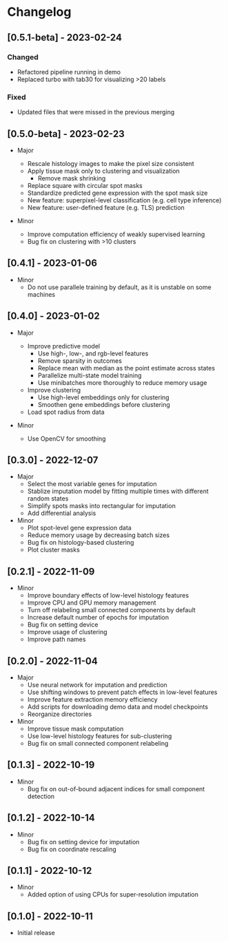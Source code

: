 # Changelog

## [0.5.1-beta] - 2023-02-24

### Changed

- Refactored pipeline running in demo
- Replaced turbo with tab30 for visualizing >20 labels

### Fixed

- Updated files that were missed in the previous merging

## [0.5.0-beta] - 2023-02-23

- Major
    - Rescale histology images to make the pixel size consistent
    - Apply tissue mask only to clustering and visualization
        - Remove mask shrinking
    - Replace square with circular spot masks
    - Standardize predicted gene expression with the spot mask size
    - New feature: superpixel-level classification (e.g. cell type inference)
    - New feature: user-defined feature (e.g. TLS) prediction

- Minor
    - Improve computation efficiency of weakly supervised learning
    - Bug fix on clustering with >10 clusters

## [0.4.1] - 2023-01-06

- Minor
    - Do not use parallele training by default, as it is unstable on some machines

## [0.4.0] - 2023-01-02

- Major
    - Improve predictive model
        - Use high-, low-, and rgb-level features
        - Remove sparsity in outcomes
        - Replace mean with median as the point estimate across states
        - Parallelize multi-state model training
        - Use minibatches more thoroughly to reduce memory usage
    - Improve clustering
        - Use high-level embeddings only for clustering
        - Smoothen gene embeddings before clustering
    - Load spot radius from data

- Minor
    - Use OpenCV for smoothing

## [0.3.0] - 2022-12-07

- Major
    - Select the most variable genes for imputation
    - Stablize imputation model by fitting multiple times with different random states
    - Simplify spots masks into rectangular for imputation
    - Add differential analysis
- Minor
    - Plot spot-level gene expression data
    - Reduce memory usage by decreasing batch sizes
    - Bug fix on histology-based clustering
    - Plot cluster masks

## [0.2.1] - 2022-11-09

- Minor
    - Improve boundary effects of low-level histology features
    - Improve CPU and GPU memory management
    - Turn off relabeling small connected components by default
    - Increase default number of epochs for imputation
    - Bug fix on setting device
    - Improve usage of clustering
    - Improve path names

## [0.2.0] - 2022-11-04

- Major
    - Use neural network for imputation and prediction
    - Use shifting windows to prevent patch effects in low-level features
    - Improve feature extraction memory efficiency
    - Add scripts for downloading demo data and model checkpoints
    - Reorganize directories
- Minor
    - Improve tissue mask computation
    - Use low-level histology features for sub-clustering
    - Bug fix on small connected component relabeling

## [0.1.3] - 2022-10-19

- Minor
    - Bug fix on out-of-bound adjacent indices for small component detection

## [0.1.2] - 2022-10-14

- Minor
    - Bug fix on setting device for imputation
    - Bug fix on coordinate rescaling

## [0.1.1] - 2022-10-12

- Minor
    - Added option of using CPUs for super-resolution imputation

## [0.1.0] - 2022-10-11

- Initial release
